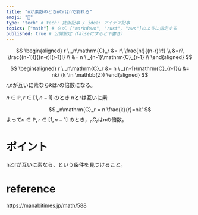 ```yaml
---
title: "nが素数のときnCrはnで割れる" 
emoji: "🐡" 
type: "tech" # tech: 技術記事 / idea: アイデア記事
topics: ["math"] # タグ。["markdown", "rust", "aws"]のように指定する
published: true # 公開設定（falseにすると下書き）
---
```


$$
\begin{aligned}
r \ _n\mathrm{C}_r &= r\  \frac{n!}{(n-r)!r!} \\
&=n\  \frac{(n-1)!}{(n-r)!(r-1)!} \\
&= n \ _{n-1}\mathrm{C}_{r-1} \\
\end{aligned}
$$


$$
\begin{aligned}
r \ _n\mathrm{C}_r  &= n \ _{n-1}\mathrm{C}_{r-1}\\
                    &= nk\ (k \in \mathbb{Z})
\end{aligned}
$$
$r$,$n$が互いに素なら$k$は$r$の倍数になる。

$n \in \mathbb{P},r \in [1, n-1]$ のとき
nとrは互いに素

$$
    _n\mathrm{C}_r = n \frac{k}{r}=nk'
$$
よって$n \in \mathbb{P},r \in [1, n-1]$ のとき，$_n\mathrm{C}_r$はnの倍数。

# ポイント
nとrが互いに素なら、という条件を見つけること。

# reference
https://manabitimes.jp/math/588
